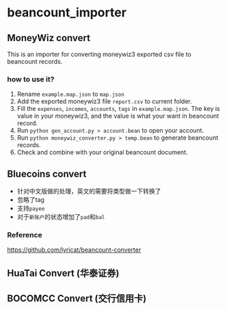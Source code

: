 # beancount_importer

## MoneyWiz convert
This is an importer for converting moneywiz3 exported csv file to beancount records.

### how to use it?
1. Rename `example.map.json` to `map.json`
2. Add the exported moneywiz3 file `report.csv` to current folder.
3. Fill the `expenses`, `incomes`, `accounts`, `tags` in `example.map.json`. The key is value in your moneywiz3, and the value is what your want in beancount record.
4. Run `python gen_account.py > account.bean` to open your account.
5. Run `python moneywiz_converter.py > temp.bean` to generate beancount records.
6. Check and combine with your original beancount document.

## Bluecoins convert

- 针对中文版做的处理，英文的需要将类型做一下转换了
- 忽略了tag
- 支持`payee`
- 对于`新账户`的状态增加了`pad`和`bal`
### Reference
https://github.com/lyricat/beancount-converter

## HuaTai Convert (华泰证券)

## BOCOMCC Convert (交行信用卡)